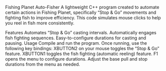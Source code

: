 Fishing Planet Auto-Fisher
A lightweight C++ program created to automate certain actions in Fishing Planet, specifically “Stop & Go” movements and fighting fish to improve efficiency. This code simulates mouse clicks to help you reel in fish more consistently.

Features
Automates “Stop & Go” casting intervals.
Automatically engages fish fighting sequences.
Easy-to-configure durations for casting and pausing.
Usage
Compile and run the program.
Once running, use the following key bindings:
XBUTTON2 on your mouse toggles the “Stop & Go” feature.
XBUTTON1 toggles the fish fighting (automatic reeling) feature.
F1 opens the menu to configure durations.
Adjust the base pull and stop durations from the menu as needed.
